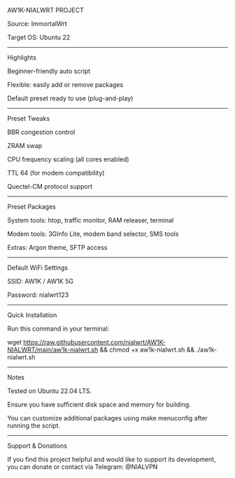 AW1K-NIALWRT PROJECT

Source: ImmortalWrt

Target OS: Ubuntu 22


---

Highlights

Beginner-friendly auto script

Flexible: easily add or remove packages

Default preset ready to use (plug-and-play)



---

Preset Tweaks

BBR congestion control

ZRAM swap

CPU frequency scaling (all cores enabled)

TTL 64 (for modem compatibility)

Quectel-CM protocol support



---

Preset Packages

System tools: htop, traffic monitor, RAM releaser, terminal

Modem tools: 3GInfo Lite, modem band selector, SMS tools

Extras: Argon theme, SFTP access



---

Default WiFi Settings

SSID: AW1K / AW1K 5G

Password: nialwrt123



---

Quick Installation

Run this command in your terminal:

wget https://raw.githubusercontent.com/nialwrt/AW1K-NIALWRT/main/aw1k-nialwrt.sh && chmod +x aw1k-nialwrt.sh && ./aw1k-nialwrt.sh


---

Notes

Tested on Ubuntu 22.04 LTS.

Ensure you have sufficient disk space and memory for building.

You can customize additional packages using make menuconfig after running the script.



---

Support & Donations

If you find this project helpful and would like to support its development, you can donate or contact via Telegram: @NIALVPN

